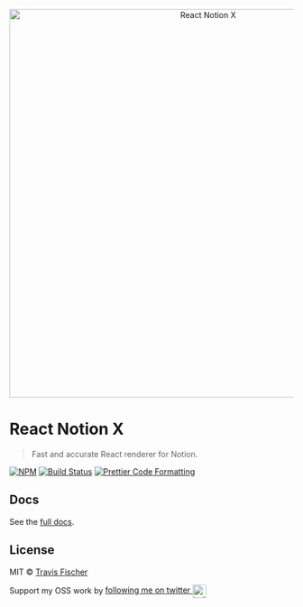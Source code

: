 <p align="center">
  <img alt="React Notion X" src="https://raw.githubusercontent.com/czgaotian/notion-next-core/master/media/notion-ts.png" width="689">
</p>

# React Notion X

> Fast and accurate React renderer for Notion.

[![NPM](https://img.shields.io/npm/v/react-notion-x.svg)](https://www.npmjs.com/package/react-notion-x) [![Build Status](https://github.com/czgaotian/notion-next-core/actions/workflows/test.yml/badge.svg)](https://github.com/czgaotian/notion-next-core/actions/workflows/test.yml) [![Prettier Code Formatting](https://img.shields.io/badge/code_style-prettier-brightgreen.svg)](https://prettier.io)

## Docs

See the [full docs](https://github.com/czgaotian/notion-next-core).

## License

MIT © [Travis Fischer](https://transitivebullsh.it)

Support my OSS work by <a href="https://twitter.com/transitive_bs">following me on twitter <img src="https://storage.googleapis.com/saasify-assets/twitter-logo.svg" alt="twitter" height="24px" align="center"></a>
